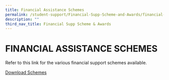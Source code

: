 ```yaml
---
title: Financial Assistance Schemes
permalink: /student-support/Financial-Supp-Scheme-and-Awards/financial-assistance-schemes/
description: ""
third_nav_title: Financial Supp Scheme & Awards
---
```

# FINANCIAL ASSISTANCE SCHEMES

Refer to this link for the various financial support schemes available.


[Download Schemes](https://go.gov.sg/sacss-financial-assistance-schemes)
